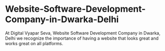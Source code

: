 # Website-Software-Development-Company-in-Dwarka-Delhi
At Digital Vyapar Seva, Website Software Development Company in Dwarka, Delhi  we recognize the importance of having a  website that looks great and works great on all platforms.
